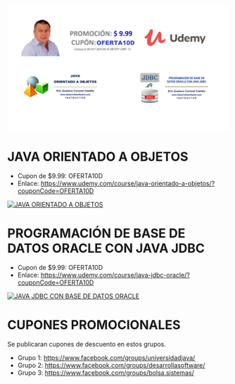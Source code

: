 ![CURSOS VIRTUALES EN UDEMY](https://raw.githubusercontent.com/gcoronelc/UDEMY/master/img/portada003.png)


# JAVA ORIENTADO A OBJETOS

- Cupon de $9.99: OFERTA10D
- Enlace: https://www.udemy.com/course/java-orientado-a-objetos/?couponCode=OFERTA10D

[![JAVA ORIENTADO A OBJETOS](http://img.youtube.com/vi/EKlwF12-l9Y/0.jpg)](http://www.youtube.com/watch?v=EKlwF12-l9Y "JAVA ORIENTADO A OBJETOS")

# PROGRAMACIÓN DE BASE DE DATOS ORACLE CON JAVA JDBC

- Cupon de $9.99: OFERTA10D
- Enlace: https://www.udemy.com/course/java-jdbc-oracle/?couponCode=OFERTA10D

[![JAVA JDBC CON BASE DE DATOS ORACLE](http://img.youtube.com/vi/MR53Xgeg28Y/0.jpg)](http://www.youtube.com/watch?v=MR53Xgeg28Y "JAVA JDBC CON BASE DE DATOS ORACLE")

# CUPONES PROMOCIONALES

Se publicaran cupones de descuento en estos grupos.

- Grupo 1: https://www.facebook.com/groups/universidadjava/
- Grupo 2: https://www.facebook.com/groups/desarrollasoftware/
- Grupo 3: https://www.facebook.com/groups/bolsa.sistemas/
